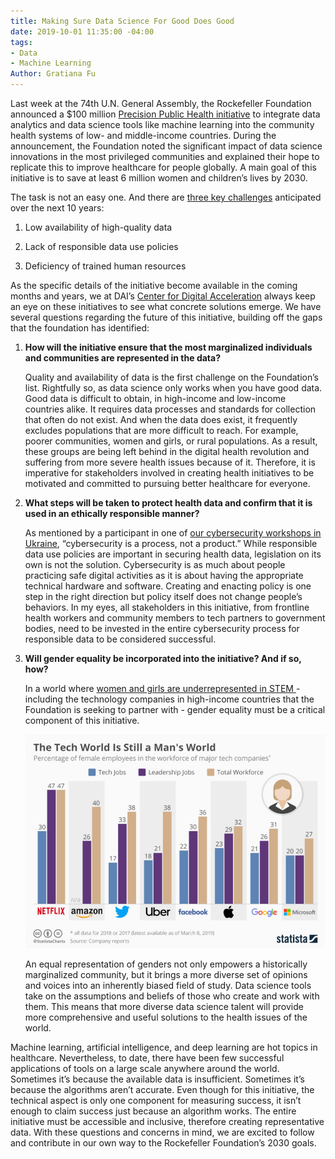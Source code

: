 ```yaml
---
title: Making Sure Data Science For Good Does Good
date: 2019-10-01 11:35:00 -04:00
tags:
- Data
- Machine Learning
Author: Gratiana Fu
---
```


Last week at the 74th U.N. General Assembly, the Rockefeller Foundation announced a $100 million [Precision Public Health initiative](https://www.rockefellerfoundation.org/about-us/news-media/using-data-save-lives-rockefeller-foundation-partners-launch-100-million-precision-public-health-initiative/) to integrate data analytics and data science tools like machine learning into the community health systems of low- and middle-income countries. During the announcement, the Foundation  noted the significant impact  of data science innovations in the most privileged communities  and explained their hope to replicate this to improve healthcare for people globally. A main goal of this initiative is to save  at least 6 million women and children’s lives by 2030.

<!--more-->

The task is not an easy one. And there are [three key challenges](https://assets.rockefellerfoundation.org/app/uploads/20190925102123/Precision-Public-Health-Overview.pdf) anticipated over the next 10 years:

1. Low availability of high-quality data

2. Lack of responsible data use policies

3. Deficiency of trained human resources

As the specific details of the initiative become available in the coming months and years, we at DAI’s [Center for Digital Acceleration](https://www.dai.com/our-work/solutions/digital-acceleration) always keep an eye on these initiatives to see what concrete solutions emerge. We have several questions regarding the future of this initiative, building off the gaps that the foundation has identified:

1. **How will the initiative ensure that the most marginalized individuals and communities are represented in the data?**

   Quality and availability of data is the first challenge on the Foundation’s list. Rightfully so, as data science only works when you have good data. Good data is difficult to obtain, in high-income and low-income countries alike. It requires data processes and standards for collection that often do not exist. And when the data does exist, it frequently excludes populations that are more difficult to reach. For example, poorer communities, women and girls, or rural populations. As a result, these groups are being left behind in the digital health revolution and suffering from more severe health issues because of it. Therefore, it is imperative for stakeholders involved in creating health initiatives to be motivated and committed to pursuing better healthcare for everyone.

2. **What steps will be taken to protect health data and confirm that it is used in an ethically responsible manner?**

   As mentioned by a participant in one of [our cybersecurity workshops in Ukraine](https://dai-global-digital.com/cybersecurity-lessons-from-ukraine.html), “cybersecurity is a process, not a product.” While responsible data use policies are important in securing health data, legislation on its own is not the solution. Cybersecurity is as much about people practicing safe digital activities as it is about having the appropriate technical hardware and software. Creating and enacting policy is one step in the right direction but policy itself does not change people’s behaviors. In my eyes, all stakeholders in this initiative, from frontline health workers and community members to tech partners to government bodies, need to be invested in the entire cybersecurity process for responsible data to be considered successful.

3. **Will gender equality be incorporated into the initiative? And if so, how?**

   In a world where [women and girls are underrepresented in STEM ](https://www.statista.com/chart/4467/female-employees-at-tech-companies/)- including the technology companies in high-income countries that the Foundation is seeking to partner with - gender equality must be a critical component of this initiative. 

   ![chartoftheday_4467_female_employees_at_tech_companies_n (1).jpg](/uploads/chartoftheday_4467_female_employees_at_tech_companies_n%20(1).jpg)

   An equal representation of genders not only empowers a historically marginalized community, but it brings a more diverse set of opinions and voices into an inherently biased field of study. Data science tools take on the assumptions and beliefs of those who create and work with them. This means that more diverse data science talent will provide more comprehensive and useful solutions to the health issues of the world.

Machine learning, artificial intelligence, and deep learning are hot topics in healthcare. Nevertheless, to date, there have been few successful applications of tools on a large scale anywhere around the world. Sometimes it’s because the available data is insufficient. Sometimes it’s because the algorithms aren’t accurate. Even though for this initiative, the technical aspect is only one component for measuring success, it isn’t enough to claim success just because an algorithm works. The entire initiative must be accessible and inclusive, therefore creating representative data. With these questions and concerns in mind, we are excited to follow and contribute in our own way to the Rockefeller Foundation’s 2030 goals.